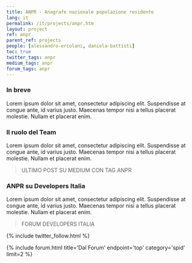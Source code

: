 ```yaml
---
title: ANPR - Anagrafe nazionale popolazione residente
lang: it
permalink: /it/projects/anpr.htm
layout: project
ref: anpr
parent_ref: projects
people: [alessandro-ercolani, daniela-battisti]
toc: true
twitter_tags: anpr
medium_tags: anpr
forum_tags: anpr
---
```


### In breve

Lorem ipsum dolor sit amet, consectetur adipiscing elit. Suspendisse at congue ante, id varius justo. Maecenas tempor nisi a tellus placerat molestie. Nullam et placerat enim. 

### Il ruolo del Team

Lorem ipsum dolor sit amet, consectetur adipiscing elit. Suspendisse at congue ante, id varius justo. Maecenas tempor nisi a tellus placerat molestie. Nullam et placerat enim. 

> ULTIMO POST SU MEDIUM CON TAG ANPR

### ANPR su Developers Italia

Lorem ipsum dolor sit amet, consectetur adipiscing elit. Suspendisse at congue ante, id varius justo. Maecenas tempor nisi a tellus placerat molestie. Nullam et placerat enim. 

> FORUM DEVELOPERS ITALIA

{% include twitter_follow.html %}

{% include forum.html
		   title='Dal Forum'
		   endpoint='top'
		   category='spid'
		   limit=2 %}
